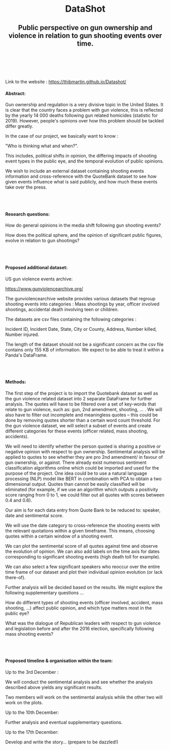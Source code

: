 <h1 align="center"> DataShot </h1>

<h2 align="center"> Public perspective on gun ownership and violence in relation to gun shooting events over time.</h2>

<br/><br/>
<br/><br/>

Link to the website : https://thibmartin.github.io/Datashot/

#### Abstract:

Gun ownership and regulation is a very divisive topic in the United States. It is clear that the country faces a problem with gun violence, this is reflected by the yearly 14 000 deaths following gun related homicides (statistic for 2019). However, people&#39;s opinions over how this problem should be tackled differ greatly.

In the case of our project, we basically want to know :

&quot;Who is thinking what and when?&quot;.

This includes, political shifts in opinion, the differing impacts of shooting event types in the public eye, and the temporal evolution of public opinions.

We wish to include an external dataset containing shooting events information and cross-reference with the QuoteBank dataset to see how given events influence what is said publicly, and how much these events take over the press.

<br/><br/>

#### Research questions:

How do general opinions in the media shift following gun shooting events?

How does the political sphere, and the opinion of significant public figures, evolve in relation to gun shootings?

<br/><br/>

#### Proposed additional dataset:

US gun violence events archive:

https://www.gunviolencearchive.org/

The gunviolencearchive website provides various datasets that regroup shooting events into categories : Mass shootings by year, officer involved shootings, accidental death involving teen or children.

The datasets are csv files containing the following categories :

Incident ID, Incident Date, State, City or County, Address, Number killed, Number injured.

The length of the dataset should not be a significant concern as the csv file contains only 155 KB of information. We expect to be able to treat it within a Panda&#39;s DataFrame.

<br/><br/>

#### Methods:

The first step of the project is to import the Quotebank dataset as well as the gun violence related dataset into  2 separate DataFrame for further analysis. The quotes will have to be filtered over a set of key-words that relate to gun violence, such as: gun, 2nd amendment, shooting, … .  We will also have to filter out incomplete and meaningless quotes – this could be done by removing quotes shorter than a certain word count threshold. For the gun violence dataset, we will select a subset of events and create different categories for these events (officer related, mass shooting, accidents).

We will need to identify whether the person quoted is sharing a positive or negative opinion with respect to gun ownership. Sentimental analysis will be applied to quotes to see whether they are pro 2nd amendment/ in favour of gun ownership, or against. There already exist numerous sentiment classification algorithms online which could be imported and used for the purpose of the project. One idea could be to use a natural language processing (NLP) model like BERT in combination with PCA to obtain a two dimensional output. Quotes than cannot be easily classified will be eliminated (for example, if we use an algorithm which outputs a positivity score ranging from 0 to 1, we could filter out all quotes with scores between 0.4 and 0.6).

Our aim is for each data entry from Quote Bank to be reduced to: speaker, date and sentimental score.

We will use the date category to cross-reference the shooting events with the relevant quotations within a given timeframe. This means, choosing quotes within a certain window of a shooting event.

We can plot the sentimental score of all quotes against time and observe the evolution of opinion. We can also add labels on the time axis for dates corresponding to significant shooting events (high death toll for example).

We can also select a few significant speakers who reoccur over the entire time frame of our dataset and plot their individual opinion evolution (or lack there-of).

Further analysis will be decided based on the results. We might explore the following supplementary questions …

How do different types of shooting events (officer involved, accident, mass shooting, …) affect public opinion, and which type matters most in the public eye?

What was the dialogue of Republican leaders with respect to gun violence and legislation before and after the 2016 election, specifically following mass shooting events?

<br/><br/>

#### Proposed timeline &amp; organisation within the team:

Up to the 3rd December :

We will conduct the sentimental analysis and see whether the analysis described above yields any significant results.

Two members will work on the sentimental analysis while the other two will work on the plots.

Up to the 10th December:

Further analysis and eventual supplementary questions.

Up to the 17th December:

Develop and write the story… (prepare to be dazzled!)
